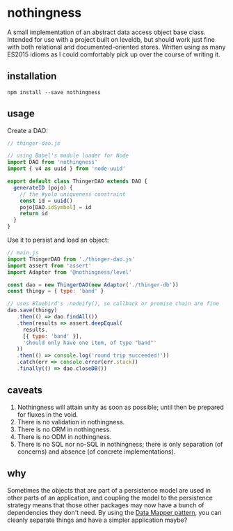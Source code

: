 # nothingness
A small implementation of an abstract data access object base class. Intended for use with a project built on leveldb, but should work just fine with both relational and documented-oriented stores. Written using as many ES2015 idioms as I could comfortably pick up over the course of writing it.

## installation

```
npm install --save nothingness
```

## usage
Create a DAO:

```javascript
// thinger-dao.js

// using Babel's module loader for Node
import DAO from 'nothingness'
import { v4 as uuid } from 'node-uuid'

export default class ThingerDAO extends DAO {
  generateID (pojo) {
    // the #yolo uniqueness constraint
    const id = uuid()
    pojo[DAO.idSymbol] = id
    return id
  }
}
```

Use it to persist and load an object:

```javascript
// main.js
import ThingerDAO from './thinger-dao.js'
import assert from 'assert'
import Adaptor from '@nothingness/level'

const dao = new ThingerDAO(new Adaptor('./thinger-db'))
const thingy = { type: 'band' }

// uses Bluebird's .nodeify(), so callback or promise chain are fine
dao.save(thingy)
   .then(() => dao.findAll())
   .then(results => assert.deepEqual(
     results,
     [{ type: 'band' }],
     'should only have one item, of type "band"'
   ))
   .then(() => console.log('round trip succeeded!'))
   .catch(err => console.error(err.stack))
   .finally(() => dao.closeDB())
```

## caveats
1. Nothingness will attain unity as soon as possible; until then be prepared for fluxes in the void.
2. There is no validation in nothingness.
3. There is no ORM in nothingness.
4. There is no ODM in nothingness.
5. There is no SQL nor no-SQL in nothingness; there is only separation (of concerns) and absence (of concrete implementations).

## why
Sometimes the objects that are part of a persistence model are used in other parts of an application, and coupling the model to the persistence strategy means that those other packages may now have a bunch of dependencies they don't need. By using the [Data Mapper pattern](http://martinfowler.com/eaaCatalog/dataMapper.html), you can cleanly separate things and have a simpler application maybe?
